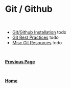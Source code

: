 # Git / Github

<br>

- [Git/Github Installation]() todo
- [Git Best Practices](./bestPractices.md) todo
- [Misc Git Resources](./miscGitResources.md) todo

<br>

**[Previous Page](https://docs.lynkrobotics.org/)**

<br>

**[Home](https://docs.lynkrobotics.org/)**
